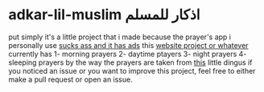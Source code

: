 # adkar-lil-muslim اذكار للمسلم
put simply it's a little project that i made because the prayer's app i personally use [sucks ass and it has ads](https://play.google.com/store/apps/details?id=ammanify.apps.auto_athkar)
this [website project or whatever](https://furhadthenerd.github.io/adkar-lil-muslim/) currently has
1- morning prayers
2- daytime ptayers
3- night prayers
4- sleeping prayers
by the way the prayers are taken from [this](https://play.google.com/store/apps/details?id=ammanify.apps.auto_athkar) little dingus
if you noticed an issue or you want to improve this project, feel free to either make a pull request or open an issue.
